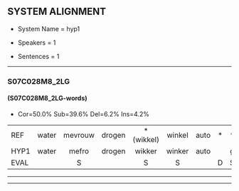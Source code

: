 
## SYSTEM ALIGNMENT

- System Name = hyp1

- Speakers = 1

- Sentences = 1

---

### S07C028M8_2LG

#### (S07C028M8_2LG-words)

- Cor=50.0%	Sub=39.6%	Del=6.2%	Ins=4.2%

|  |  |  |  |  |  |  |  |  |  |  |  |  |  |  |  |  |  |  |  |  |  |  |  |  |  |  |  |  |  |  |  |  |  |  |  |  |  |  |  |  |  |  |  |  |  |  |  |  |
|:--- |:---:|:---:|:---:|:---:|:---:|:---:|:---:|:---:|:---:|:---:|:---:|:---:|:---:|:---:|:---:|:---:|:---:|:---:|:---:|:---:|:---:|:---:|:---:|:---:|:---:|:---:|:---:|:---:|:---:|:---:|:---:|:---:|:---:|:---:|:---:|:---:|:---:|:---:|:---:|:---:|:---:|:---:|:---:|:---:|:---:|:---:|:---:|:---:|
| REF | water | mevrouw | drogen | *(wikkel) | winkel | auto | * | * | schouders | verhaal | koning | moeilijk | speelplaats | drinken | hoofdpijn | * | regen | * | vliegtuig | stoppen | opnieuw | gooien | sneeuwen | moeder |  | liedje | * | potlood | fietsbel | vinger |  | dichtbij*(dichterbij) | meisje | chauffeur | muziek | waarom | scheuren | lawaai | zwemmen | vuurwerk | appel | cola | kussen | eerste | circus | kleuren | voetbal | vlinder |
| HYP1 | water | mefro | drogen | wikker | winker | auto |  | g | schouders | verhaal | coning | moeilijk | speelblaats | drinken | hoofdpijn |  |  | reregen | vliegtuig | stoppen | opnieuw | gooien | sneeuwen | moeder | leetje | pot | potloot | fiets | bel | vinger | dichter | bij | ese | chauffeur | mucieq | waarom | scheuren | lawai | zwemmen | vurweg | appel | cola | kusen | eersten | sirkus | kleuren | voetbal | vlinder |
| EVAL |  | S |  | S | S |  | D | S |  |  | S |  | S |  |  | D | D | S |  |  |  |  |  |  | I | S | S | S | S |  | I | S | S |  | S |  |  | S |  | S |  |  | S | S | S |  |  |  |
---

---
